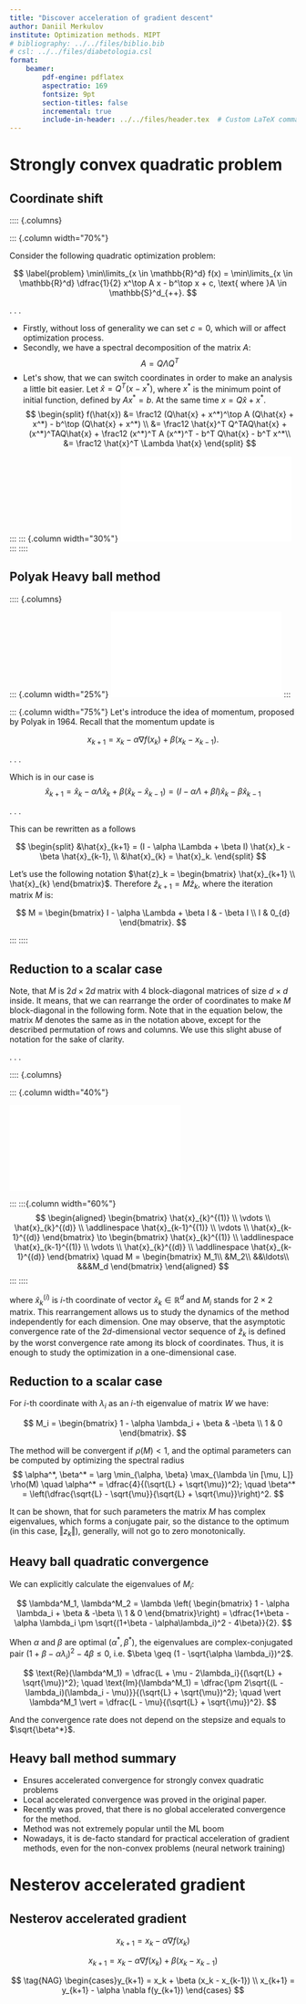 ```yaml
---
title: "Discover acceleration of gradient descent"
author: Daniil Merkulov
institute: Optimization methods. MIPT
# bibliography: ../../files/biblio.bib
# csl: ../../files/diabetologia.csl
format: 
    beamer:
        pdf-engine: pdflatex
        aspectratio: 169
        fontsize: 9pt
        section-titles: false
        incremental: true
        include-in-header: ../../files/header.tex  # Custom LaTeX commands and preamble
---
```


# Strongly convex quadratic problem

## Coordinate shift

:::: {.columns}

::: {.column width="70%"}

Consider the following quadratic optimization problem:

$$
\label{problem}
\min\limits_{x \in \mathbb{R}^d} f(x) =  \min\limits_{x \in \mathbb{R}^d} \dfrac{1}{2} x^\top  A x - b^\top  x + c, \text{ where }A \in \mathbb{S}^d_{++}.
$$

. . .

* Firstly, without loss of generality we can set $c = 0$, which will or affect optimization process.
* Secondly, we have a spectral decomposition of the matrix $A$: 
    $$
    A = Q \Lambda Q^T
    $$
* Let's show, that we can switch coordinates in order to make an analysis a little bit easier. Let $\hat{x} = Q^T(x - x^*)$, where $x^*$ is the minimum point of initial function, defined by $Ax^* = b$. At the same time $x = Q\hat{x} + x^*$.
    $$
    \begin{split}
    f(\hat{x}) &= \frac12  (Q\hat{x} + x^*)^\top  A (Q\hat{x} + x^*) - b^\top  (Q\hat{x} + x^*) \\
    &= \frac12 \hat{x}^T Q^TAQ\hat{x} + (x^*)^TAQ\hat{x} + \frac12 (x^*)^T A (x^*)^T - b^T Q\hat{x} - b^T x^*\\
    &=  \frac12 \hat{x}^T \Lambda \hat{x}
    \end{split}
    $$

:::
::: {.column width="30%"}
![](coordinate_shift.pdf)
:::
::::

## Polyak Heavy ball method

:::: {.columns}

::: {.column width="25%"}
![](GD_HB.pdf)
:::

::: {.column width="75%"}
Let's introduce the idea of momentum, proposed by Polyak in 1964. Recall that the momentum update is

$$
x_{k+1} = x_k - \alpha \nabla f(x_k) + \beta (x_k - x_{k-1}).
$$

. . .

Which is in our case is
$$
\hat{x}_{k+1} = \hat{x}_k - \alpha \Lambda \hat{x}_k + \beta (\hat{x}_k - \hat{x}_{k-1}) = (I - \alpha \Lambda + \beta I) \hat{x}_k - \beta \hat{x}_{k-1}
$$

. . .

This can be rewritten as a follows

$$
 \begin{split}
 &\hat{x}_{k+1} = (I - \alpha \Lambda + \beta I) \hat{x}_k - \beta \hat{x}_{k-1}, \\
 &\hat{x}_{k} = \hat{x}_k.
 \end{split}
$$

Let’s use the following notation $\hat{z}_k = \begin{bmatrix} 
 \hat{x}_{k+1} \\
 \hat{x}_{k}
 \end{bmatrix}$. Therefore $\hat{z}_{k+1} = M \hat{z}_k$, where the iteration matrix $M$ is:

$$
 M = \begin{bmatrix} 
 I - \alpha \Lambda + \beta I & - \beta I \\
 I & 0_{d}
 \end{bmatrix}.
$$

:::
::::

## Reduction to a scalar case

Note, that $M$ is $2d \times 2d$ matrix with 4 block-diagonal matrices of size $d \times d$ inside. It means, that we can rearrange the order of coordinates to make $M$ block-diagonal in the following form. Note that in the equation below, the matrix $M$ denotes the same as in the notation above, except for the described permutation of rows and columns. We use this slight abuse of notation for the sake of clarity. 

. . .

:::: {.columns}

::: {.column width="40%"}

![Illustration of matrix $M$ rearrangement](Rearranging_squares.pdf)

:::
:::{.column width="60%"}
$$
\begin{aligned}
\begin{bmatrix} 
\hat{x}_{k}^{(1)} \\
\vdots \\
\hat{x}_{k}^{(d)} \\
\addlinespace 
\hat{x}_{k-1}^{(1)} \\
\vdots \\
\hat{x}_{k-1}^{(d)}
\end{bmatrix} \to 
\begin{bmatrix} 
\hat{x}_{k}^{(1)} \\
\addlinespace 
\hat{x}_{k-1}^{(1)} \\
\vdots \\
\hat{x}_{k}^{(d)} \\
\addlinespace 
\hat{x}_{k-1}^{(d)}
\end{bmatrix} \quad M = \begin{bmatrix}
M_1\\
&M_2\\
&&\ldots\\
&&&M_d
\end{bmatrix}
\end{aligned}
$$
:::
::::

where $\hat{x}_{k}^{(i)}$ is $i$-th coordinate of vector $\hat{x}_{k} \in \mathbb{R}^d$ and $M_i$ stands for $2 \times 2$ matrix. This rearrangement allows us to study the dynamics of the method independently for each dimension. One may observe, that the asymptotic convergence rate of the $2d$-dimensional vector sequence of $\hat{z}_k$ is defined by the worst convergence rate among its block of coordinates. Thus, it is enough to study the optimization in a one-dimensional case.

## Reduction to a scalar case

For $i$-th coordinate with $\lambda_i$ as an $i$-th eigenvalue of matrix $W$ we have: 

$$
M_i = \begin{bmatrix} 
1 - \alpha \lambda_i + \beta & -\beta \\
1 & 0
\end{bmatrix}.
$$

The method will be convergent if $\rho(M) < 1$, and the optimal parameters can be computed by optimizing the spectral radius
$$
\alpha^*, \beta^* = \arg \min_{\alpha, \beta} \max_{\lambda \in [\mu, L]} \rho(M) \quad \alpha^* = \dfrac{4}{(\sqrt{L} + \sqrt{\mu})^2}; \quad \beta^* = \left(\dfrac{\sqrt{L} - \sqrt{\mu}}{\sqrt{L} + \sqrt{\mu}}\right)^2.
$$

It can be shown, that for such parameters the matrix $M$ has complex eigenvalues, which forms a conjugate pair, so the distance to the optimum (in this case, $\Vert z_k \Vert$), generally, will not go to zero monotonically. 

## Heavy ball quadratic convergence

We can explicitly calculate the eigenvalues of $M_i$:

$$
\lambda^M_1, \lambda^M_2 = \lambda \left( \begin{bmatrix} 
1 - \alpha \lambda_i + \beta & -\beta \\
1 & 0
\end{bmatrix}\right) = \dfrac{1+\beta - \alpha \lambda_i \pm \sqrt{(1+\beta - \alpha\lambda_i)^2 - 4\beta}}{2}.
$$

When $\alpha$ and $\beta$ are optimal ($\alpha^*, \beta^*$), the eigenvalues are complex-conjugated pair $(1+\beta - \alpha\lambda_i)^2 - 4\beta \leq 0$, i.e. $\beta \geq (1 - \sqrt{\alpha \lambda_i})^2$.

$$
\text{Re}(\lambda^M_1) = \dfrac{L + \mu - 2\lambda_i}{(\sqrt{L} + \sqrt{\mu})^2}; \quad \text{Im}(\lambda^M_1) = \dfrac{\pm 2\sqrt{(L - \lambda_i)(\lambda_i - \mu)}}{(\sqrt{L} + \sqrt{\mu})^2}; \quad \vert \lambda^M_1 \vert = \dfrac{L - \mu}{(\sqrt{L} + \sqrt{\mu})^2}.
$$

And the convergence rate does not depend on the stepsize and equals to $\sqrt{\beta^*}$.

## Heavy ball method summary

* Ensures accelerated convergence for strongly convex quadratic problems
* Local accelerated convergence was proved in the original paper.
* Recently was proved, that there is no global accelerated convergence for the method.
* Method was not extremely popular until the ML boom
* Nowadays, it is de-facto standard for practical acceleration of gradient methods, even for the non-convex problems (neural network training)

# Nesterov accelerated gradient

## Nesterov accelerated gradient


$$
\tag{GD}
x_{k+1} = x_k - \alpha \nabla f(x_k)
$$

$$
\tag{HB}
x_{k+1} = x_k - \alpha \nabla f(x_k) + \beta (x_k - x_{k-1})
$$

$$
\tag{NAG}
\begin{cases}y_{k+1} = x_k + \beta (x_k - x_{k-1}) \\ x_{k+1} = y_{k+1} - \alpha \nabla f(y_{k+1}) \end{cases}
$$
